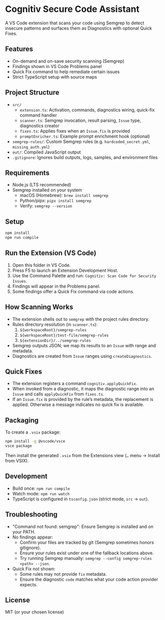 # Cognitiv Secure Code Assistant

A VS Code extension that scans your code using Semgrep to detect insecure patterns and surfaces them as Diagnostics with optional Quick Fixes.

## Features
- On-demand and on-save security scanning (Semgrep)
- Findings shown in VS Code Problems panel
- Quick Fix command to help remediate certain issues
- Strict TypeScript setup with source maps

## Project Structure
- `src/`
  - `extension.ts`: Activation, commands, diagnostics wiring, quick-fix command handler
  - `scanner.ts`: Semgrep invocation, result parsing, `Issue` type, diagnostics creator
  - `fixes.ts`: Applies fixes when an `Issue.fix` is provided
  - `promptEnricher.ts`: Example prompt enrichment hook (optional)
- `semgrep-rules/`: Custom Semgrep rules (e.g. `hardcoded_secret.yml`, `missing_auth.yml`)
- `out/`: Compiled JavaScript output
- `.gitignore`: Ignores build outputs, logs, samples, and environment files

## Requirements
- Node.js (LTS recommended)
- Semgrep installed on your system
  - macOS (Homebrew): `brew install semgrep`
  - Python/pipx: `pipx install semgrep`
  - Verify: `semgrep --version`

## Setup
```bash
npm install
npm run compile
```

## Run the Extension (VS Code)
1. Open this folder in VS Code.
2. Press F5 to launch an Extension Development Host.
3. Use the Command Palette and run: `Cognitiv: Scan Code for Security Issues`.
4. Findings will appear in the Problems panel.
5. Some findings offer a Quick Fix command via code actions.

## How Scanning Works
- The extension shells out to `semgrep` with the project rules directory.
- Rules directory resolution (in `scanner.ts`):
  1. `${workspaceRoot}/semgrep-rules`
  2. `${workspaceRoot}/test-file/semgrep-rules`
  3. `${extensionDir}/../semgrep-rules`
- Semgrep outputs JSON; we map its results to an `Issue` with range and metadata.
- Diagnostics are created from `Issue` ranges using `createDiagnostics`.

## Quick Fixes
- The extension registers a command `cognitiv.applyQuickFix`.
- When invoked from a diagnostic, it maps the diagnostic range into an `Issue` and calls `applyQuickFix` from `fixes.ts`.
- If an `Issue.fix` is provided by the rule’s metadata, the replacement is applied. Otherwise a message indicates no quick fix is available.

## Packaging
To create a `.vsix` package:
```bash
npm install -g @vscode/vsce
vsce package
```
Then install the generated `.vsix` from the Extensions view (`…` menu → Install from VSIX).

## Development
- Build once: `npm run compile`
- Watch mode: `npm run watch`
- TypeScript is configured in `tsconfig.json` (strict mode, `src` → `out`).

## Troubleshooting
- "Command not found: semgrep": Ensure Semgrep is installed and on your PATH.
- No findings appear:
  - Confirm your files are tracked by git (Semgrep sometimes honors gitignore).
  - Ensure your rules exist under one of the fallback locations above.
  - Try running Semgrep manually: `semgrep --config semgrep-rules <path> --json`.
- Quick Fix not shown:
  - Some rules may not provide `fix` metadata.
  - Ensure the diagnostic `code` matches what your code action provider expects.

## License
MIT (or your chosen license)
